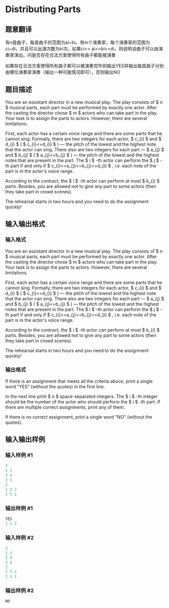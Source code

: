 # Distributing Parts 

## 题意翻译

有n首曲子，每首曲子的范围为ai~bi。有m个演奏家，每个演奏家的范围为ci~di，并且可以出演次数为ki次。如果ci<= ai<=bi<=di，则说明该曲子可以由演奏家演出。问是否存在合法方案使得所有曲子都能被演奏

如果存在合法方案使得所有曲子都可以被演奏完毕则输出YES并输出每首曲子分别由哪位演奏家演奏（输出一种可能情况即可），否则输出NO 

## 题目描述

You are an assistant director in a new musical play. The play consists of $ n $ musical parts, each part must be performed by exactly one actor. After the casting the director chose $ m $ actors who can take part in the play. Your task is to assign the parts to actors. However, there are several limitations.

First, each actor has a certain voice range and there are some parts that he cannot sing. Formally, there are two integers for each actor, $ c_{i} $ and $ d_{i} $ ( $ c_{i}<=d_{i} $ ) — the pitch of the lowest and the highest note that the actor can sing. There also are two integers for each part — $ a_{j} $ and $ b_{j} $ ( $ a_{j}<=b_{j} $ ) — the pitch of the lowest and the highest notes that are present in the part. The $ i $ -th actor can perform the $ j $ -th part if and only if $ c_{i}<=a_{j}<=b_{j}<=d_{i} $ , i.e. each note of the part is in the actor's voice range.

According to the contract, the $ i $ -th actor can perform at most $ k_{i} $ parts. Besides, you are allowed not to give any part to some actors (then they take part in crowd scenes).

The rehearsal starts in two hours and you need to do the assignment quickly!

## 输入输出格式

### 输入格式

You are an assistant director in a new musical play. The play consists of $ n $ musical parts, each part must be performed by exactly one actor. After the casting the director chose $ m $ actors who can take part in the play. Your task is to assign the parts to actors. However, there are several limitations.

First, each actor has a certain voice range and there are some parts that he cannot sing. Formally, there are two integers for each actor, $ c_{i} $ and $ d_{i} $ ( $ c_{i}<=d_{i} $ ) — the pitch of the lowest and the highest note that the actor can sing. There also are two integers for each part — $ a_{j} $ and $ b_{j} $ ( $ a_{j}<=b_{j} $ ) — the pitch of the lowest and the highest notes that are present in the part. The $ i $ -th actor can perform the $ j $ -th part if and only if $ c_{i}<=a_{j}<=b_{j}<=d_{i} $ , i.e. each note of the part is in the actor's voice range.

According to the contract, the $ i $ -th actor can perform at most $ k_{i} $ parts. Besides, you are allowed not to give any part to some actors (then they take part in crowd scenes).

The rehearsal starts in two hours and you need to do the assignment quickly!

### 输出格式

If there is an assignment that meets all the criteria aboce, print a single word "YES" (without the quotes) in the first line.

In the next line print $ n $ space-separated integers. The $ i $ -th integer should be the number of the actor who should perform the $ i $ -th part. If there are multiple correct assignments, print any of them.

If there is no correct assignment, print a single word "NO" (without the quotes).

## 输入输出样例

### 输入样例 #1

```cpp
3
1 3
2 4
3 5
2
1 4 2
2 5 1

```
### 输出样例 #1

```cpp
YES
1 1 2

```
### 输入样例 #2

```cpp
3
1 3
2 4
3 5
2
1 3 2
2 5 1

```
### 输出样例 #2

```cpp
NO

```
